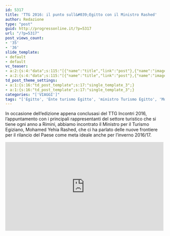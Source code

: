 ```yaml
---
id: 5317
title: 'TTG 2016: il punto sull&#039;Egitto con il Ministro Rashed'
author: Redazione
type: "post"
guid: http://progressonline.it/?p=5317
url: "/?p=5317"
post_views_count:
- '35'
- '36'
slide_template:
- default
- default
vc_teaser:
- a:2:{s:4:"data";s:115:"[{"name":"title","link":"post"},{"name":"image","image":"featured","link":"none"},{"name":"text","mode":"excerpt"}]";s:7:"bgcolor";s:0:"";}
- a:2:{s:4:"data";s:115:"[{"name":"title","link":"post"},{"name":"image","image":"featured","link":"none"},{"name":"text","mode":"excerpt"}]";s:7:"bgcolor";s:0:"";}
td_post_theme_settings:
- a:1:{s:16:"td_post_template";s:17:"single_template_3";}
- a:1:{s:16:"td_post_template";s:17:"single_template_3";}
categories: "['VIAGGI']"
tags: "['Egitto', 'Ente turismo Egitto', 'ministro Turismo Egitto', 'Mohamed Yehia Rashed', 'news', 'TTG 2016', 'TTGIncontri', 'turismo', 'Viaggi', 'video']"
---
```


In occasione dell’edizione appena conclusasi del TTG Incontri 2016, l’appuntamento con i principali rappresentanti del settore turistico che si tiene ogni anno a Rimini, abbiamo incontrato il Ministro per il Turismo Egiziano, Mohamed Yehia Rashed, che ci ha parlato delle nuove frontiere per il rilancio del Paese come meta ideale anche per l’inverno 2016/17.

<iframe allow="accelerometer; autoplay; clipboard-write; encrypted-media; gyroscope; picture-in-picture; web-share" allowfullscreen="" frameborder="0" height="281" loading="lazy" src="https://www.youtube.com/embed/wLTIwlGjbPU?feature=oembed" title="TTG 2016- Intervista Ministro Turismo Egitto" width="500"></iframe>